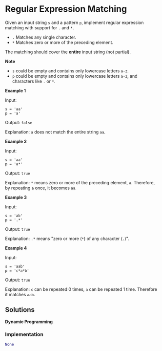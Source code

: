 # Regular Expression Matching

Given an input string `s` and a pattern `p`, implement regular 
expression matching with support for `.` and `*`.

- `.` Matches any single character.
- `*` Matches zero or more of the preceding element.

The matching should cover the **entire** input string (not partial).

**Note**

- `s` could be empty and contains only lowercase letters `a-z`.
- `p` could be empty and contains only lowercase letters `a-z`, and characters like `.` or `*`.

**Example 1**

Input:
```
s = 'aa'
p = 'a'
```

Output: `false`

Explanation: `a` does not match the entire string `aa`.

**Example 2**

Input:
```
s = 'aa'
p = 'a*'
```

Output: `true`

Explanation: `*` means zero or more of the preceding element, `a`. 
Therefore, by repeating `a` once, it becomes `aa`.

**Example 3**

Input:

```
s = 'ab'
p = '.*'
```

Output: `true`

Explanation: `.*` means "zero or more (`*`) of any character (`.`)".

**Example 4**

Input:

```
s = 'aab'
p = 'c*a*b'
```

Output: `true`

Explanation: `c` can be repeated 0 times, `a` can be repeated 
1 time. Therefore it matches `aab`.

## Solutions

**Dynamic Programming**

### Implementation

```python
None
```